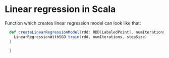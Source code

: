 # Linear regression in Scala

Function which creates linear regression model can look like that:

```scala
  def createLinearRegressionModel(rdd: RDD[LabeledPoint], numIterations: Int = 100, stepSize: Double = 0.01) = {
    LinearRegressionWithSGD.train(rdd, numIterations, stepSize)
  }

  }
```